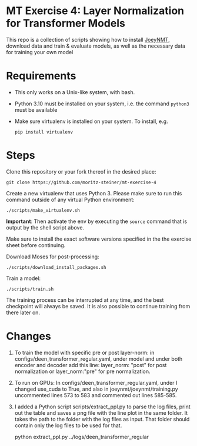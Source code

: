 # MT Exercise 4: Layer Normalization for Transformer Models

This repo is a collection of scripts showing how to install [JoeyNMT](https://github.com/joeynmt/joeynmt), download
data and train & evaluate models, as well as the necessary data for training your own model

# Requirements

- This only works on a Unix-like system, with bash.
- Python 3.10 must be installed on your system, i.e. the command `python3` must be available
- Make sure virtualenv is installed on your system. To install, e.g.

    `pip install virtualenv`

# Steps

Clone this repository or your fork thereof in the desired place:

    git clone https://github.com/moritz-steiner/mt-exercise-4

Create a new virtualenv that uses Python 3. Please make sure to run this command outside of any virtual Python environment:

    ./scripts/make_virtualenv.sh

**Important**: Then activate the env by executing the `source` command that is output by the shell script above.

Make sure to install the exact software versions specified in the the exercise sheet before continuing.

Download Moses for post-processing:

    ./scripts/download_install_packages.sh


Train a model:

    ./scripts/train.sh

The training process can be interrupted at any time, and the best checkpoint will always be saved. It is also possible to continue training from there later on.

# Changes
1. To train the model with specific pre or post layer-norm: in configs/deen_transformer_regular.yaml, under model and under both encoder and decoder add this line: layer_norm: "post" for post normalization or layer_norm:"pre" for pre normalization.
2. To run on GPUs: In configs/deen_transformer_regular.yaml, under I changed use_cuda to True, and also in joeynmt/joeynmt/training.py uncommented lines 573 to 583 and commented out lines 585-585.
3. I added a Python script scripts/extract_ppl.py to parse the log files, print out the table and saves a png file with the line plot in the same folder. It takes the path to the folder with the log files as input. That folder should contain only the log files to be used for that.

  
    python extract_ppl.py ../logs/deen_transformer_regular
